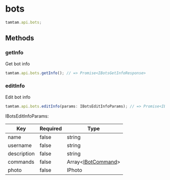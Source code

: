 # bots

```js
tamtam.api.bots;
```

## Methods

### getInfo

Get bot info

```js
tamtam.api.bots.getInfo(); // => Promise<IBotsGetInfoResponse>
```

### editInfo

Edit bot info

```js
tamtam.api.bots.editInfo(params: IBotsEditInfoParams); // => Promise<IBotsEditInfoResponse>;
```

IBotsEditInfoParams:

| Key         | Required | Type                                              |
| ----------- | -------- | ------------------------------------------------- |
| name        | false    | string                                            |
| username    | false    | string                                            |
| description | false    | string                                            |
| commands    | false    | Array\<[IBotCommand](interfaces.md/#IBotCommand)> |
| photo       | false    | IPhoto                                            |
